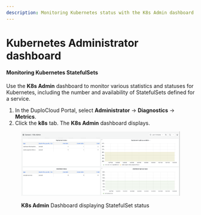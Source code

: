 ```yaml
---
description: Monitoring Kubernetes status with the K8s Admin dashboard
---
```


# Kubernetes Administrator dashboard

#### Monitoring Kubernetes StatefulSets&#x20;

Use the **K8s Admin** dashboard to monitor various statistics and statuses for Kubernetes, including the number and availability of StatefulSets defined for a service.

1. In the DuploCloud Portal, select **Administrator** -> **Diagnostics** -> **Metrics**.
2. Click the **k8s** tab. The **K8s Admin** dashboard displays.

<figure><img src="../../../.gitbook/assets/k8_statefulSet_dash (1).png" alt=""><figcaption><p><strong>K8s Admin</strong> Dashboard displaying StatefulSet status</p></figcaption></figure>
